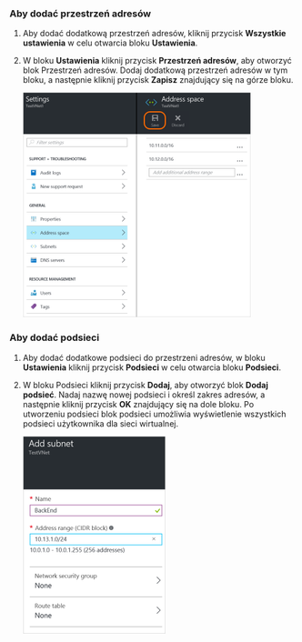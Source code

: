 ### Aby dodać przestrzeń adresów

1. Aby dodać dodatkową przestrzeń adresów, kliknij przycisk **Wszystkie ustawienia** w celu otwarcia bloku **Ustawienia**. 

2. W bloku **Ustawienia** kliknij przycisk **Przestrzeń adresów**, aby otworzyć blok Przestrzeń adresów. Dodaj dodatkową przestrzeń adresów w tym bloku, a następnie kliknij przycisk **Zapisz** znajdujący się na górze bloku.

    ![Dodawanie przestrzeni adresów](./media/vpn-gateway-additional-address-space-include/address400.png)

### Aby dodać podsieci 

1. Aby dodać dodatkowe podsieci do przestrzeni adresów, w bloku **Ustawienia** kliknij przycisk **Podsieci** w celu otwarcia bloku **Podsieci**. 

2. W bloku Podsieci kliknij przycisk **Dodaj**, aby otworzyć blok **Dodaj podsieć**. Nadaj nazwę nowej podsieci i określ zakres adresów, a następnie kliknij przycisk **OK** znajdujący się na dole bloku. Po utworzeniu podsieci blok podsieci umożliwia wyświetlenie wszystkich podsieci użytkownika dla sieci wirtualnej.


    ![Ustawienia podsieci](./media/vpn-gateway-additional-address-space-include/addsubnet250.png)       


<!--HONumber=Sep16_HO3-->


